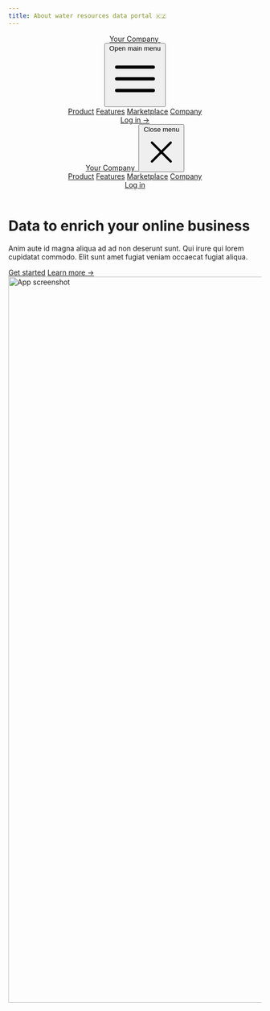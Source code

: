 ```yaml
---
title: About water resources data portal 🇰🇿
---
```


<div className="bg-gray-900">
  <header className="absolute inset-x-0 top-0 z-50">
    <nav className="flex items-center justify-between p-6 lg:px-8" aria-label="Global">
      <div className="flex lg:flex-1">
        <a href="#" className="-m-1.5 p-1.5">
          <span className="sr-only">Your Company</span>
          <img className="h-8 w-auto" src="https://tailwindui.com/img/logos/mark.svg?color=indigo&shade=500" alt="">
        </a>
      </div>
      <div className="flex lg:hidden">
        <button type="button" className="-m-2.5 inline-flex items-center justify-center rounded-md p-2.5 text-gray-400">
          <span className="sr-only">Open main menu</span>
          <svg className="h-6 w-6" fill="none" viewBox="0 0 24 24" stroke-width="1.5" stroke="currentColor" aria-hidden="true">
            <path stroke-linecap="round" stroke-linejoin="round" d="M3.75 6.75h16.5M3.75 12h16.5m-16.5 5.25h16.5" />
          </svg>
        </button>
      </div>
      <div className="hidden lg:flex lg:gap-x-12">
        <a href="#" className="text-sm font-semibold leading-6 text-white">Product</a>
        <a href="#" className="text-sm font-semibold leading-6 text-white">Features</a>
        <a href="#" className="text-sm font-semibold leading-6 text-white">Marketplace</a>
        <a href="#" className="text-sm font-semibold leading-6 text-white">Company</a>
      </div>
      <div className="hidden lg:flex lg:flex-1 lg:justify-end">
        <a href="#" className="text-sm font-semibold leading-6 text-white">Log in <span aria-hidden="true">&rarr;</span></a>
      </div>
    </nav>
    <!-- Mobile menu, show/hide based on menu open state. -->
    <div className="lg:hidden" role="dialog" aria-modal="true">
      <!-- Background backdrop, show/hide based on slide-over state. -->
      <div className="fixed inset-0 z-50"></div>
      <div className="fixed inset-y-0 right-0 z-50 w-full overflow-y-auto bg-gray-900 px-6 py-6 sm:max-w-sm sm:ring-1 sm:ring-white/10">
        <div className="flex items-center justify-between">
          <a href="#" className="-m-1.5 p-1.5">
            <span className="sr-only">Your Company</span>
            <img className="h-8 w-auto" src="https://tailwindui.com/img/logos/mark.svg?color=indigo&shade=500" alt="">
          </a>
          <button type="button" className="-m-2.5 rounded-md p-2.5 text-gray-400">
            <span className="sr-only">Close menu</span>
            <svg className="h-6 w-6" fill="none" viewBox="0 0 24 24" stroke-width="1.5" stroke="currentColor" aria-hidden="true">
              <path stroke-linecap="round" stroke-linejoin="round" d="M6 18L18 6M6 6l12 12" />
            </svg>
          </button>
        </div>
        <div className="mt-6 flow-root">
          <div className="-my-6 divide-y divide-gray-500/25">
            <div className="space-y-2 py-6">
              <a href="#" className="-mx-3 block rounded-lg px-3 py-2 text-base font-semibold leading-7 text-white hover:bg-gray-800">Product</a>
              <a href="#" className="-mx-3 block rounded-lg px-3 py-2 text-base font-semibold leading-7 text-white hover:bg-gray-800">Features</a>
              <a href="#" className="-mx-3 block rounded-lg px-3 py-2 text-base font-semibold leading-7 text-white hover:bg-gray-800">Marketplace</a>
              <a href="#" className="-mx-3 block rounded-lg px-3 py-2 text-base font-semibold leading-7 text-white hover:bg-gray-800">Company</a>
            </div>
            <div className="py-6">
              <a href="#" className="-mx-3 block rounded-lg px-3 py-2.5 text-base font-semibold leading-7 text-white hover:bg-gray-800">Log in</a>
            </div>
          </div>
        </div>
      </div>
    </div>
  </header>

  <div className="relative isolate pt-14">
    <div className="absolute inset-x-0 -top-40 -z-10 transform-gpu overflow-hidden blur-3xl sm:-top-80" aria-hidden="true">
      <div className="relative left-[calc(50%-11rem)] aspect-[1155/678] w-[36.125rem] -translate-x-1/2 rotate-[30deg] bg-gradient-to-tr from-[#ff80b5] to-[#9089fc] opacity-20 sm:left-[calc(50%-30rem)] sm:w-[72.1875rem]" style="clip-path: polygon(74.1% 44.1%, 100% 61.6%, 97.5% 26.9%, 85.5% 0.1%, 80.7% 2%, 72.5% 32.5%, 60.2% 62.4%, 52.4% 68.1%, 47.5% 58.3%, 45.2% 34.5%, 27.5% 76.7%, 0.1% 64.9%, 17.9% 100%, 27.6% 76.8%, 76.1% 97.7%, 74.1% 44.1%)"></div>
    </div>
    <div className="py-24 sm:py-32 lg:pb-40">
      <div className="mx-auto max-w-7xl px-6 lg:px-8">
        <div className="mx-auto max-w-2xl text-center">
          <h1 className="text-4xl font-bold tracking-tight text-white sm:text-6xl">Data to enrich your online business</h1>
          <p className="mt-6 text-lg leading-8 text-gray-300">Anim aute id magna aliqua ad ad non deserunt sunt. Qui irure qui lorem cupidatat commodo. Elit sunt amet fugiat veniam occaecat fugiat aliqua.</p>
          <div className="mt-10 flex items-center justify-center gap-x-6">
            <a href="#" className="rounded-md bg-indigo-500 px-3.5 py-2.5 text-sm font-semibold text-white shadow-sm hover:bg-indigo-400 focus-visible:outline focus-visible:outline-2 focus-visible:outline-offset-2 focus-visible:outline-indigo-400">Get started</a>
            <a href="#" className="text-sm font-semibold leading-6 text-white">Learn more <span aria-hidden="true">→</span></a>
          </div>
        </div>
        <img src="https://tailwindui.com/img/component-images/dark-project-app-screenshot.png" alt="App screenshot" width="2432" height="1442" className="mt-16 rounded-md bg-white/5 shadow-2xl ring-1 ring-white/10 sm:mt-24">
      </div>
    </div>
    <div className="absolute inset-x-0 top-[calc(100%-13rem)] -z-10 transform-gpu overflow-hidden blur-3xl sm:top-[calc(100%-30rem)]" aria-hidden="true">
      <div className="relative left-[calc(50%+3rem)] aspect-[1155/678] w-[36.125rem] -translate-x-1/2 bg-gradient-to-tr from-[#ff80b5] to-[#9089fc] opacity-20 sm:left-[calc(50%+36rem)] sm:w-[72.1875rem]" style="clip-path: polygon(74.1% 44.1%, 100% 61.6%, 97.5% 26.9%, 85.5% 0.1%, 80.7% 2%, 72.5% 32.5%, 60.2% 62.4%, 52.4% 68.1%, 47.5% 58.3%, 45.2% 34.5%, 27.5% 76.7%, 0.1% 64.9%, 17.9% 100%, 27.6% 76.8%, 76.1% 97.7%, 74.1% 44.1%)"></div>
    </div>
  </div>
</div>
